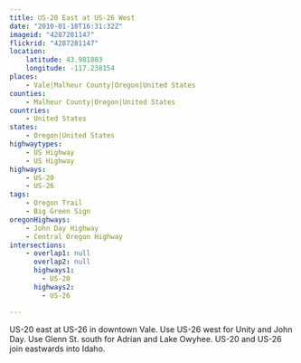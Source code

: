 ```yaml
---
title: US-20 East at US-26 West
date: "2010-01-18T16:31:32Z"
imageid: "4287281147"
flickrid: "4287281147"
location:
    latitude: 43.981883
    longitude: -117.238154
places:
    - Vale|Malheur County|Oregon|United States
counties:
    - Malheur County|Oregon|United States
countries:
    - United States
states:
    - Oregon|United States
highwaytypes:
    - US Highway
    - US Highway
highways:
    - US-20
    - US-26
tags:
    - Oregon Trail
    - Big Green Sign
oregonHighways:
    - John Day Highway
    - Central Oregon Highway
intersections:
    - overlap1: null
      overlap2: null
      highways1:
        - US-20
      highways2:
        - US-26

---
```

US-20 east at US-26 in downtown Vale.  Use US-26 west for Unity and John Day.  Use Glenn St. south for Adrian and Lake Owyhee.  US-20 and US-26 join eastwards into Idaho.